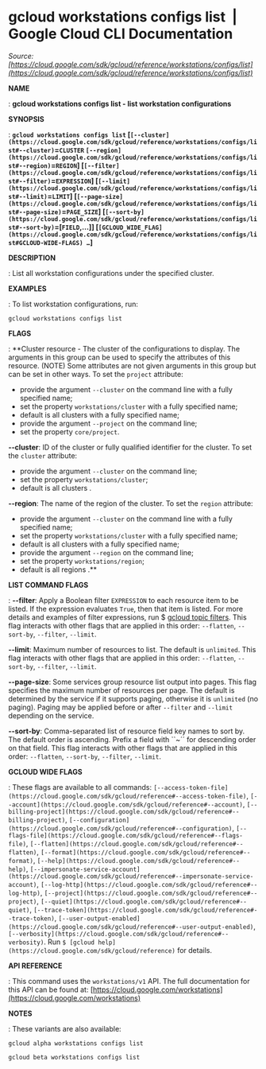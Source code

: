 # gcloud workstations configs list  |  Google Cloud CLI Documentation

*Source: [https://cloud.google.com/sdk/gcloud/reference/workstations/configs/list](https://cloud.google.com/sdk/gcloud/reference/workstations/configs/list)*

**NAME**

: **gcloud workstations configs list - list workstation configurations**

**SYNOPSIS**

: **`gcloud workstations configs list` [`[--cluster](https://cloud.google.com/sdk/gcloud/reference/workstations/configs/list#--cluster)`=`CLUSTER` `[--region](https://cloud.google.com/sdk/gcloud/reference/workstations/configs/list#--region)`=`REGION`] [`[--filter](https://cloud.google.com/sdk/gcloud/reference/workstations/configs/list#--filter)`=`EXPRESSION`] [`[--limit](https://cloud.google.com/sdk/gcloud/reference/workstations/configs/list#--limit)`=`LIMIT`] [`[--page-size](https://cloud.google.com/sdk/gcloud/reference/workstations/configs/list#--page-size)`=`PAGE_SIZE`] [`[--sort-by](https://cloud.google.com/sdk/gcloud/reference/workstations/configs/list#--sort-by)`=[`FIELD`,…]] [`[GCLOUD_WIDE_FLAG](https://cloud.google.com/sdk/gcloud/reference/workstations/configs/list#GCLOUD-WIDE-FLAGS) …`]**

**DESCRIPTION**

: List all workstation configurations under the specified cluster.

**EXAMPLES**

: To list workstation configurations, run:

```
gcloud workstations configs list
```

**FLAGS**

: **Cluster resource - The cluster of the configurations to display. The arguments
in this group can be used to specify the attributes of this resource. (NOTE)
Some attributes are not given arguments in this group but can be set in other
ways.
To set the `project` attribute:

- provide the argument `--cluster` on the command line with a fully
specified name;
- set the property `workstations/cluster` with a fully specified name;
- default is all clusters with a fully specified name;
- provide the argument `--project` on the command line;
- set the property `core/project`.

**--cluster**:
ID of the cluster or fully qualified identifier for the cluster.
To set the `cluster` attribute:

- provide the argument `--cluster` on the command line;
- set the property `workstations/cluster`;
- default is all clusters .

**--region**:
The name of the region of the cluster.
To set the `region` attribute:

- provide the argument `--cluster` on the command line with a fully
specified name;
- set the property `workstations/cluster` with a fully specified name;
- default is all clusters with a fully specified name;
- provide the argument `--region` on the command line;
- set the property `workstations/region`;
- default is all regions .**

**LIST COMMAND FLAGS**

: **--filter**:
Apply a Boolean filter `EXPRESSION` to each resource item
to be listed. If the expression evaluates `True`, then that item is
listed. For more details and examples of filter expressions, run $ [gcloud topic filters](https://cloud.google.com/sdk/gcloud/reference/topic/filters). This flag
interacts with other flags that are applied in this order:
`--flatten`, `--sort-by`, `--filter`,
`--limit`.

**--limit**:
Maximum number of resources to list. The default is `unlimited`. This
flag interacts with other flags that are applied in this order:
`--flatten`, `--sort-by`, `--filter`,
`--limit`.

**--page-size**:
Some services group resource list output into pages. This flag specifies the
maximum number of resources per page. The default is determined by the service
if it supports paging, otherwise it is `unlimited` (no paging).
Paging may be applied before or after `--filter` and
`--limit` depending on the service.

**--sort-by**:
Comma-separated list of resource field key names to sort by. The default order
is ascending. Prefix a field with ``~´´ for descending order on that
field. This flag interacts with other flags that are applied in this order:
`--flatten`, `--sort-by`, `--filter`,
`--limit`.

**GCLOUD WIDE FLAGS**

: These flags are available to all commands: `[--access-token-file](https://cloud.google.com/sdk/gcloud/reference#--access-token-file)`,
`[--account](https://cloud.google.com/sdk/gcloud/reference#--account)`, `[--billing-project](https://cloud.google.com/sdk/gcloud/reference#--billing-project)`,
`[--configuration](https://cloud.google.com/sdk/gcloud/reference#--configuration)`,
`[--flags-file](https://cloud.google.com/sdk/gcloud/reference#--flags-file)`,
`[--flatten](https://cloud.google.com/sdk/gcloud/reference#--flatten)`, `[--format](https://cloud.google.com/sdk/gcloud/reference#--format)`, `[--help](https://cloud.google.com/sdk/gcloud/reference#--help)`, `[--impersonate-service-account](https://cloud.google.com/sdk/gcloud/reference#--impersonate-service-account)`,
`[--log-http](https://cloud.google.com/sdk/gcloud/reference#--log-http)`,
`[--project](https://cloud.google.com/sdk/gcloud/reference#--project)`, `[--quiet](https://cloud.google.com/sdk/gcloud/reference#--quiet)`, `[--trace-token](https://cloud.google.com/sdk/gcloud/reference#--trace-token)`, `[--user-output-enabled](https://cloud.google.com/sdk/gcloud/reference#--user-output-enabled)`,
`[--verbosity](https://cloud.google.com/sdk/gcloud/reference#--verbosity)`.
Run `$ [gcloud help](https://cloud.google.com/sdk/gcloud/reference)` for details.

**API REFERENCE**

: This command uses the `workstations/v1` API. The full documentation
for this API can be found at: [https://cloud.google.com/workstations](https://cloud.google.com/workstations)

**NOTES**

: These variants are also available:

```
gcloud alpha workstations configs list
```

```
gcloud beta workstations configs list
```